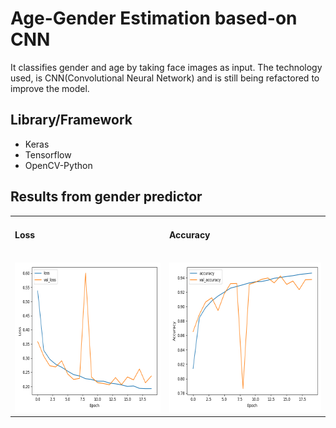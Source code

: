 # Age-Gender Estimation based-on CNN

It classifies gender and age by taking face images as input. The technology used, is CNN(Convolutional Neural Network) and is still being refactored to improve the model.

## Library/Framework
- Keras
- Tensorflow
- OpenCV-Python

## Results from gender predictor
<table>
  <tbody>
    <tr>
      <td>
        <h4>Loss</h4><br />
        <img src="plot_img/gender_predictor_plot_loss.png" width="320" height="240" style="display: inline-block;" />
      </td>
      <td>
        <h4>Accuracy</h4><br />
        <img src="plot_img/gender_predictor_plot_acc.png" width="320" height="240" style="display: inline-block;" />
      </td>
    </tr>
  </tbody>
</table>
